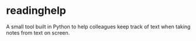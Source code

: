# readinghelp
A small tool built in Python to help colleagues keep track of text when taking notes from text on screen.
